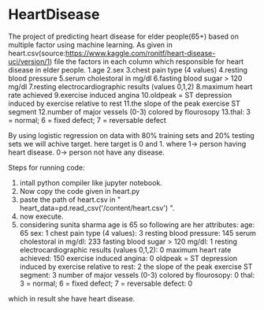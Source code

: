 # HeartDisease

The project of predicting heart disease for elder people(65+) based on multiple factor using machine learning.
As given in heart.csv(source:https://www.kaggle.com/ronitf/heart-disease-uci/version/1) file the factors in each column which responsible for heart disease in elder people.
1.age
2.sex
3.chest pain type (4 values)
4.resting blood pressure
5.serum cholestoral in mg/dl
6.fasting blood sugar > 120 mg/dl
7.resting electrocardiographic results (values 0,1,2)
8.maximum heart rate achieved
9.exercise induced angina
10.oldpeak = ST depression induced by exercise relative to rest
11.the slope of the peak exercise ST segment
12.number of major vessels (0-3) colored by flourosopy
13.thal: 3 = normal; 6 = fixed defect; 7 = reversable defect

By using logistic regression on data with 80% training sets and 20% testing sets we will achive target.
here target is 0 and 1.
where 1-> person having heart disease.
      0-> person not have any disease.


Steps for running code:

1. intall python compiler like jupyter notebook.
2. Now copy the code given in heart.py
3. paste the path of heart.csv in " heart_data=pd.read_csv('/content/heart.csv') ".
4. now execute.
5. considering sunita sharma age is 65 so following are her attributes:
age: 65
sex: 1
chest pain type (4 values): 3
resting blood pressure: 145
serum cholestoral in mg/dl: 233
fasting blood sugar > 120 mg/dl: 1
resting electrocardiographic results (values 0,1,2): 0
maximum heart rate achieved: 150
exercise induced angina: 0
oldpeak = ST depression induced by exercise relative to rest: 2
the slope of the peak exercise ST segment: 3
number of major vessels (0-3) colored by flourosopy: 0
thal: 3 = normal; 6 = fixed defect; 7 = reversable defect: 0

which in result she have heart disease.
